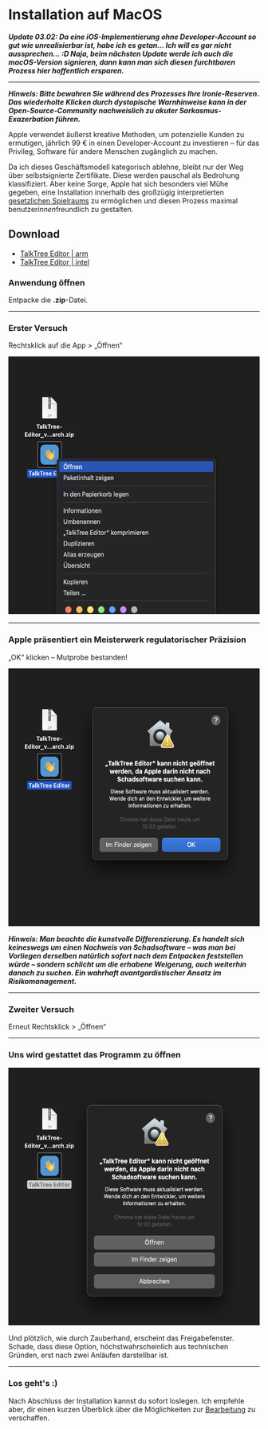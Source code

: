 # Installation auf MacOS

**_Update 03.02: Da eine iOS-Implementierung ohne Developer-Account so gut wie unrealisierbar ist, habe ich es getan… Ich will es gar nicht aussprechen… :D Naja, beim nächsten Update werde ich auch die macOS-Version signieren, dann kann man sich diesen furchtbaren Prozess hier hoffentlich ersparen._**

---

**_Hinweis: Bitte bewahren Sie während des Prozesses Ihre Ironie-Reserven. Das wiederholte Klicken durch dystopische Warnhinweise kann in der Open-Source-Community nachweislich zu akuter Sarkasmus-Exazerbation führen._**

Apple verwendet äußerst kreative Methoden, um potenzielle Kunden zu ermutigen, jährlich 99 € in einen Developer-Account zu investieren – für das Privileg, Software für andere Menschen zugänglich zu machen.

Da ich dieses Geschäftsmodell kategorisch ablehne, bleibt nur der Weg über selbstsignierte Zertifikate. Diese werden pauschal als Bedrohung klassifiziert. Aber keine Sorge, Apple hat sich besonders viel Mühe gegeben, eine Installation innerhalb des großzügig interpretierten [gesetzlichen Spielraums](https://digital-strategy.ec.europa.eu/de/news/commission-sends-preliminary-findings-apple-and-opens-additional-non-compliance-investigation#:~:text=Die%20Europ%C3%A4ische%20Kommission%20hat%20Apple,f%C3%BCr%20Angebote%20und%20Inhalte%20lenken.) zu ermöglichen und diesen Prozess maximal benutzer*innen*freundlich zu gestalten.

## Download

- [TalkTree Editor | arm](https://github.com/c-smo/TalkTree-Edit/releases/download/v0.4.0/TalkTree.Edit-v0.4.0-aarch64.zip)
- [TalkTree Editor | intel](https://github.com/c-smo/TalkTree-Edit/releases/download/v0.4.0/TalkTree.Edit-v0.4.0-x86_64.zip)

### Anwendung öffnen

Entpacke die **.zip**-Datei.

---

### Erster Versuch

Rechtsklick auf die App > „Öffnen“

   <img src="./preview_macos_open_1.png" alt="preview_macos_open_1" width="549" height="517">

---

### Apple präsentiert ein Meisterwerk regulatorischer Präzision

„OK“ klicken – Mutprobe bestanden!

   <img src="./preview_macos_open_2.png" alt="preview_macos_open_2" width="549" height="517">

**_Hinweis: Man beachte die kunstvolle Differenzierung. Es handelt sich keineswegs um einen Nachweis von Schadsoftware – was man bei Vorliegen derselben natürlich sofort nach dem Entpacken feststellen würde – sondern schlicht um die erhabene Weigerung, auch weiterhin danach zu suchen. Ein wahrhaft avantgardistischer Ansatz im Risikomanagement._**

---

### Zweiter Versuch

Erneut Rechtsklick > „Öffnen“

---

### Uns wird gestattet das Programm zu öffnen

<img src="./preview_macos_open_3.png" alt="preview_macos_open_3" width="549" height="517">

Und plötzlich, wie durch Zauberhand, erscheint das Freigabefenster. Schade, dass diese Option, höchstwahrscheinlich aus technischen Gründen, erst nach zwei Anläufen darstellbar ist.

---

### Los geht's :)

Nach Abschluss der Installation kannst du sofort loslegen. Ich empfehle aber, dir einen kurzen Überblick über die Möglichkeiten zur [Bearbeitung](https://github.com/c-smo/TalkTree-Edit/blob/main/TalkTree_Edit/Anleitungen/Erste_Schritte.md#bearbeitung) zu verschaffen.
